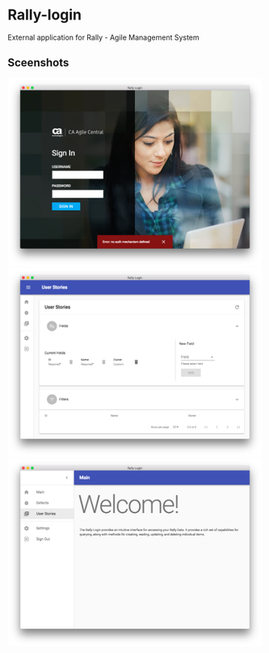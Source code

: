 # Rally-login
External application for Rally - Agile Management System
## Sceenshots
![Licence](/internals/img/login1.png)
![Taking Photo](/internals/img/login2.png)
![Share](/internals/img/login3.png)